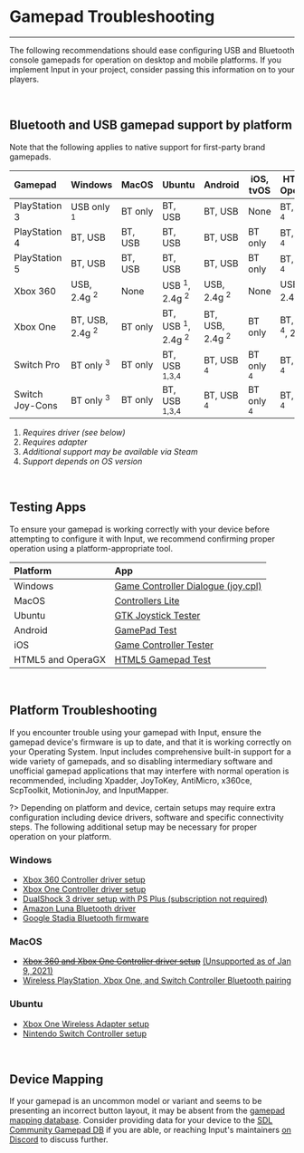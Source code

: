# Gamepad Troubleshooting

---

The following recommendations should ease configuring USB and Bluetooth console gamepads for operation on desktop and mobile platforms. If you implement Input in your project, consider passing this information on to your players.

&nbsp;

## Bluetooth and USB gamepad support by platform

Note that the following applies to native support for first-party brand gamepads. 

|Gamepad         |Windows                   |MacOS      |Ubuntu                                 |Android                   |iOS, tvOS           |HTML5, OperaGX        |
|:---------------|--------------------------|-----------|---------------------------------------|--------------------------|--------------------|----------------------|
|PlayStation 3   |USB only <sup>1</sup>     |BT only    |BT, USB                                |BT, USB                   |None                |BT, USB <sup>4</sup>  |
|PlayStation 4   |BT, USB                   |BT, USB    |BT, USB                                |BT, USB                   |BT only             |BT, USB <sup>4</sup>  |
|PlayStation 5   |BT, USB                   |BT, USB    |BT, USB                                |BT, USB                   |BT only             |BT, USB <sup>4</sup>  |
|Xbox 360        |USB, 2.4g <sup>2</sup>    |None       |USB <sup>1</sup>, 2.4g <sup>2</sup>    |USB, 2.4g <sup>2</sup>    |None                |USB, 2.4g <sup>2</sup>|
|Xbox One        |BT, USB, 2.4g <sup>2</sup>|BT only    |BT, USB <sup>1</sup>, 2.4g <sup>2</sup>|BT, USB, 2.4g <sup>2</sup>|BT only             |BT, USB <sup>4</sup>, 2.4g <sup>2</sup>|
|Switch Pro      |BT only <sup>3</sup>      |BT only    |BT, USB <sup>1,3,4</sup>               |BT, USB <sup>4</sup>      |BT only <sup>4</sup>|BT, USB <sup>4</sup> |
|Switch Joy-Cons |BT only <sup>3</sup>      |BT only    |BT, USB <sup>1,3,4</sup>               |BT, USB <sup>4</sup>      |BT only <sup>4</sup>|BT, USB <sup>4</sup> |

1. _Requires driver _(see below)__
2. _Requires adapter_
3. _Additional support may be available via Steam_
4. _Support depends on OS version_

&nbsp;

## Testing Apps

To ensure your gamepad is working correctly with your device before attempting to configure it with Input, we recommend confirming proper operation using a platform-appropriate tool.

| Platform           | App  |
|:-------------------|:-----|
| Windows            | [Game Controller Dialogue (joy.cpl)](https://support.microsoft.com/en-ca/help/831361/how-to-troubleshoot-game-controllers-in-microsoft-games#section-2)|
| MacOS              | [Controllers Lite](https://itunes.apple.com/us/app/controllers-lite/id673660806)|
| Ubuntu             | [GTK Joystick Tester](https://installati.one/install-jstest-gtk-ubuntu-20-04/)|
| Android            | [GamePad Test](https://play.google.com/store/apps/details?id=com.zhangyangjing.gamepadtest)|
| iOS                | [Game Controller Tester](https://itunes.apple.com/us/app/game-controller-tester/id859236726)|
| HTML5 and OperaGX  | [HTML5 Gamepad Test](https://greggman.github.io/html5-gamepad-test/)|

&nbsp;

## Platform Troubleshooting

If you encounter trouble using your gamepad with Input, ensure the gamepad device's firmware is up to date, and that it is working correctly on your Operating System. Input includes comprehensive built-in support for a wide variety of gamepads, and so disabling intermediary software and unofficial gamepad applications that may interfere with normal operation is recommended, including Xpadder, JoyToKey, AntiMicro, x360ce, ScpToolkit, MotioninJoy, and InputMapper. 

?> Depending on platform and device, certain setups may require extra configuration including device drivers, software and specific connectivity steps. The following additional setup may be necessary for proper operation on your platform.

### Windows
- [Xbox 360 Controller driver setup](https://support.xbox.com/help/xbox-360/xbox-on-windows/accessories/xbox-controller-for-windows-setup)
- [Xbox One Controller driver setup](https://support.xbox.com/help/hardware-network/controller/connect-xbox-wireless-controller-to-pc)
- [DualShock 3 driver setup with PS Plus (subscription not required)](https://www.playstation.com/en-ca/support/subscriptions/ps-plus-pc/)
- [Amazon Luna Bluetooth driver](https://www.amazon.com/gp/help/customer/display.html?nodeId=GZCT4CTFHXLHEB9T)
- [Google Stadia Bluetooth firmware](https://stadia.google.com/controller/)

### MacOS
- ~~[Xbox 360 and Xbox One Controller driver setup](https://github.com/360Controller/360Controller/releases)~~ [(Unsupported as of Jan 9, 2021)](https://github.com/360Controller/360Controller/issues/1139)
- [Wireless PlayStation, Xbox One, and Switch Controller Bluetooth pairing](https://support.apple.com/en-us/HT210414#mac)

### Ubuntu
- [Xbox One Wireless Adapter setup](https://medusalix.github.io/xow/)
- [Nintendo Switch Controller setup](https://github.com/nicman23/dkms-hid-nintendo)

&nbsp;

## Device Mapping

If your gamepad is an uncommon model or variant and seems to be presenting an incorrect button layout, it may be absent from the [gamepad mapping database](Controller-Mapping). Consider providing data for your device to the [SDL Community Gamepad DB](https://github.com/gabomdq/SDL_GameControllerDB) if you are able, or reaching Input's maintainers [on Discord](https://discord.gg/8krYCqr) to discuss further.
